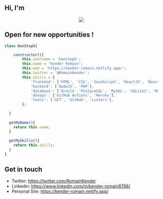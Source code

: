 ## Hi, I'm
<p align="center"><img src="https://user-images.githubusercontent.com/39686386/213936505-e8d91f5d-487c-4be3-8ed2-5a992f54b069.png"</p>
 
## Open for new opportunities !
 
 
```javaScript
class KenSteph{

    constructor(){
        this.username = 'kensteph';
        this.name = 'Kender Romain';
        this.web = 'https://kender-romain.netlify.app/';
        this.twitter = '@RomainKender';
        this.skills = {
            'frontend': ['HTML', 'CSS', 'JavaScript', 'ReactJS', 'Boostrap', 'TailWind'],
            'backend': ['NodeJS', 'PHP'],
            'database': ['Oracle','PostgreSQL', 'MySQL', 'SQLite3', 'Mongo DB'],
            'devops': ['GitHub Actions', 'Heroku'],
            'tools': ['GIT', 'GitHub', 'Linters'],
        };
        
  }
  
  getMyName(){
    return this.name;
  }
  
  getMySkills(){
    return this.skills;
  }
}
```
## Get in touch

- Twitter: https://twitter.com/RomainKender
- Linkedin: https://www.linkedin.com/in/kender-romain8788/
- Personal Site: https://kender-romain.netlify.app/
